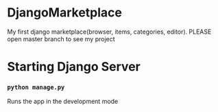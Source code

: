 # DjangoMarketplace
My first django marketplace(browser, items, categories, editor). PLEASE open master branch to see my project

# Starting Django Server
### `python manage.py`

Runs the app in the development mode
